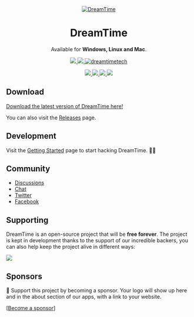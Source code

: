 <div align="center">
  <a href="https://dreamtime.tech">
    <img src="assets/dreamtime.png" alt="DreamTime">
  </a>
  
  <h1 align="center">DreamTime</h1>

  <p align="center">
    Available for <strong>Windows, Linux and Mac</strong>.
  </p>
</div>

<p align="center">
  <a href="https://github.com/dreamnettech/dreamtime/actions">
    <img src="https://github.com/dreamnettech/dreamtime/workflows/Build/badge.svg" />
  </a>
  <a href="https://github.com/dreamnettech/dreamtime/releases">
    <img src="https://img.shields.io/github/downloads/dreamnettech/dreamtime/total?logo=github&logoColor=white" />
  </a>
  <a href="https://snapcraft.io/dreamtimetech">
    <img alt="dreamtimetech" src="https://snapcraft.io/dreamtimetech/badge.svg" />
  </a>
</p>

<p align="center">
  <a target="_blank" href="https://www.codacy.com/app/kolessios/dreamtime?utm_source=github.com&amp;utm_medium=referral&amp;utm_content=dreamnettech/dreamtime&amp;utm_campaign=Badge_Grade">
    <img src="https://api.codacy.com/project/badge/Grade/0ecb8ba6eeae42e7bfd0d414d1bacee1" />
  </a>
  <a target="_blank" href="https://codeclimate.com/github/private-dreamnet/dreamtime/maintainability">
    <img src="https://api.codeclimate.com/v1/badges/8d325515768f221e235f/maintainability" />
  </a>
  <a href="https://depfu.com/github/dreamnettech/dreamtime?project_id=23457">
    <img src="https://badges.depfu.com/badges/4630226819e0a1962858e5dea59ef52e/overview.svg">
  </a>
  <img src="https://img.shields.io/github/license/dreamnettech/dreamtime" />
</p>

## Download

[Download the latest version of DreamTime here!](https://dreamtime.tech/docs/installation)

You can also visit the [Releases](https://github.com/dreamnettech/dreamtime/releases) page.

## Development

Visit the [Getting Started](https://dreamtime.tech/docs/development/getting-started) page to start hacking DreamTime. 👩‍💻

## Community

- [Discussions](https://forum.dreamtime.tech)
- [Chat](https://chat.dreamnet.tech)
- [Twitter](https://twitter.com/DreamNetTechno)
- [Facebook](https://web.facebook.com/DreamNetTechnology)

## Supporting

DreamTime is an open-source project that will be **free forever**. The project is kept in development thanks to the support of our incredible backers, you can also help keep the project alive in different ways:

[![](https://img.shields.io/badge/%F0%9F%92%96-Support%20us-red?style=for-the-badge)](https://dreamtime.tech/docs/support/support-us)

## Sponsors

🥰 Support this project by becoming a sponsor. Your logo will show up here and in the about section of our apps, with a link to your website. 

[[Become a sponsor](https://www.patreon.com/join/dreamnet/checkout?rid=4426478)]
